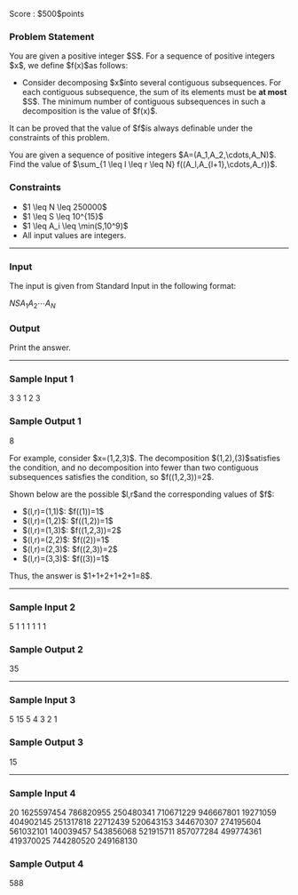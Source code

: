 
<div>

<span>

<span>

<p>
Score : $500$points
</p>

<div>

<section>

### **Problem Statement**

<p>
You are given a positive integer $S$.
For a sequence of positive integers $x$, we define $f(x)$as follows:
</p>

<ul>

<li>
Consider decomposing $x$into several contiguous subsequences. For each contiguous subsequence, the sum of its elements must be 
<strong>
at most
</strong>
$S$.
The minimum number of contiguous subsequences in such a decomposition is the value of $f(x)$.
</li>

</ul>

<p>
It can be proved that the value of $f$is always definable under the constraints of this problem.
</p>

<p>
You are given a sequence of positive integers $A=(A_1,A_2,\cdots,A_N)$.
Find the value of $\sum_{1 \leq l \leq r \leq N} f((A_l,A_{l+1},\cdots,A_r))$.
</p>

</section>

</div>

<div>

<section>

### **Constraints**

<ul>

<li>
$1 \leq N \leq 250000$
</li>

<li>
$1 \leq S \leq 10^{15}$
</li>

<li>
$1 \leq A_i \leq \min(S,10^9)$
</li>

<li>
All input values are integers.
</li>

</ul>

</section>

</div>

---

<div>

<div>

<section>

### **Input**

<p>
The input is given from Standard Input in the following format:
</p>

<div>

$N$$S$$A_1$$A_2$$\cdots$$A_N$
</div>

</section>

</div>

<div>

<section>

### **Output**

<p>
Print the answer.
</p>

</section>

</div>

</div>

---

<div>

<section>

### **Sample Input 1**

<div>

3 3
1 2 3

</div>

</section>

</div>

<div>

<section>

### **Sample Output 1**

<div>

8

</div>

<p>
For example, consider $x=(1,2,3)$. The decomposition $(1,2),(3)$satisfies the condition, and no decomposition into fewer than two contiguous subsequences satisfies the condition, so $f((1,2,3))=2$.
</p>

<p>
Shown below are the possible $l,r$and the corresponding values of $f$:
</p>

<ul>

<li>
$(l,r)=(1,1)$: $f((1))=1$
</li>

<li>
$(l,r)=(1,2)$: $f((1,2))=1$
</li>

<li>
$(l,r)=(1,3)$: $f((1,2,3))=2$
</li>

<li>
$(l,r)=(2,2)$: $f((2))=1$
</li>

<li>
$(l,r)=(2,3)$: $f((2,3))=2$
</li>

<li>
$(l,r)=(3,3)$: $f((3))=1$
</li>

</ul>

<p>
Thus, the answer is $1+1+2+1+2+1=8$.
</p>

</section>

</div>

---

<div>

<section>

### **Sample Input 2**

<div>

5 1
1 1 1 1 1

</div>

</section>

</div>

<div>

<section>

### **Sample Output 2**

<div>

35

</div>

</section>

</div>

---

<div>

<section>

### **Sample Input 3**

<div>

5 15
5 4 3 2 1

</div>

</section>

</div>

<div>

<section>

### **Sample Output 3**

<div>

15

</div>

</section>

</div>

---

<div>

<section>

### **Sample Input 4**

<div>

20 1625597454
786820955 250480341 710671229 946667801 19271059 404902145 251317818 22712439 520643153 344670307 274195604 561032101 140039457 543856068 521915711 857077284 499774361 419370025 744280520 249168130

</div>

</section>

</div>

<div>

<section>

### **Sample Output 4**

<div>

588

</div>

</section>

</div>

</span>

</span>

</div>
